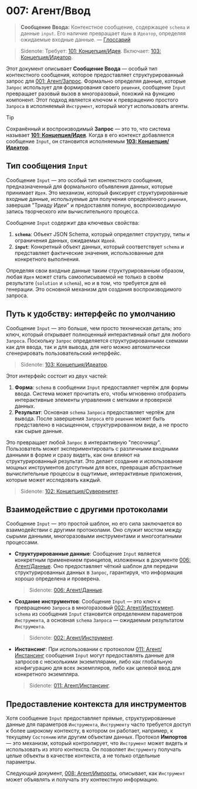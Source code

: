 # 007: Агент/Ввод

> **Сообщение Ввода:** Контекстное сообщение, содержащее `schema` и данные `input`. Его наличие превращает `Идею` в `Идеатор`, определяя ожидаемые входные данные. — [Глоссарий](./000_glossary.md)

> Sidenote: Требует: [101: Концепция/Идея](./101_concept_idea.md). Включает: [103: Концепция/Идеатор](./103_concept_ideator.md).

Этот документ описывает **Сообщение Ввода** — особый тип контекстного сообщения, которое предоставляет структурированный запрос для [001: Агент/Запрос](./001_agent_request.md). Формально определяя данные, которые `Запрос` использует для формирования своего `решения`, сообщение `Input` превращает разовый вызов в многоразовый, похожий на функцию компонент. Этот подход является ключом к превращению простого `Запроса` в исполняемый `Инструмент`, который могут использовать агенты.

> [!TIP]
> Сохранённый и воспроизводимый **Запрос** — это то, что система называет **[101: Концепция/Идея](./101_concept_idea.md)**. Когда в его контекст добавляется сообщение `Input`, он становится исполняемым **[103: Концепция/Идеатор](./103_concept_ideator.md)**.

## Тип сообщения `Input`

Сообщение `Input` — это особый тип контекстного сообщения, предназначенный для формального объявления данных, которые принимает `Идея`. Это механизм, который фиксирует структурированные входные данные, используемые для получения определённого `решения`, завершая "Триаду Идеи" и предоставляя полную, воспроизводимую запись творческого или вычислительного процесса.

Сообщение `Input` содержит два ключевых свойства:

1.  **`schema`**: Объект JSON Schema, который определяет структуру, типы и ограничения данных, ожидаемых `Идеей`.
2.  **`input`**: Конкретный объект данных, который соответствует `schema` и представляет фактические значения, использованные для конкретного выполнения.

Определяя свои входные данные таким структурированным образом, любая `Идея` может стать самоописываемой не только в своём результате (`solution` и `schema`), но и в том, что требуется для её генерации. Это основной механизм для создания воспроизводимого запроса.

## Путь к удобству: интерфейс по умолчанию

Сообщение `Input` — это больше, чем просто техническая деталь; это ключ, который открывает полноценный интерактивный опыт для любого `Запроса`. Поскольку `Запрос` определяется структурированными схемами как для ввода, так и для вывода, для него можно автоматически сгенерировать пользовательский интерфейс.

> Sidenote: [103: Концепция/Идеатор](./103_concept_ideator.md).

Этот интерфейс состоит из двух частей:

1.  **Форма**: `schema` в сообщении `Input` предоставляет чертёж для формы ввода. Система может прочитать его, чтобы мгновенно отобразить интерактивные элементы управления с метками и проверкой данных.
2.  **Результат**: Основная `schema` `Запроса` предоставляет чертёж для вывода. После завершения `Запроса` его `решение` может быть представлено в насыщенном, структурированном виде, а не просто как сырые данные.

Это превращает любой `Запрос` в интерактивную "песочницу". Пользователь может экспериментировать с различными входными данными в форме и сразу видеть, как они влияют на структурированный результат. Это делает создание и использование мощных инструментов доступным для всех, превращая абстрактные вычислительные процессы в ощутимые, интерактивные приложения, которые может исследовать каждый.

> Sidenote: [102: Концепция/Суверенитет](./102_concept_sovereignty.md).

## Взаимодействие с другими протоколами

Сообщение `Input` — это простой шаблон, но его сила заключается во взаимодействии с другими протоколами. Оно служит мостом между сырыми данными, многоразовыми инструментами и многоэтапными процессами.

- **Структурированные данные**: Сообщение `Input` является конкретным применением принципов, изложенных в документе [006: Агент/Данные](./006_agent_data.md). Оно предоставляет чёткий шаблон для передачи структурированных данных в `Запрос`, гарантируя, что информация хорошо определена и проверена.

  > Sidenote: [006: Агент/Данные](./006_agent_data.md).

- **Создание инструментов**: Сообщение `Input` — это ключ к превращению `Запроса` в многоразовый [002: Агент/Инструмент](./002_agent_tool.md). `schema` из сообщения `Input` становится определением параметров `Инструмента`, а основная `schema` `Запроса` — ожидаемым результатом `Инструмента`.

  > Sidenote: [002: Агент/Инструмент](./002_agent_tool.md).

- **Инстансинг**: При использовании с протоколом [011: Агент/Инстансинг](./011_agent_instancing.md) сообщения `Input` могут предоставлять данные для запросов с несколькими экземплярами, либо как глобальную конфигурацию для всех экземпляров, либо как целевой ввод для конкретного экземпляра.
  > Sidenote: [011: Агент/Инстансинг](./011_agent_instancing.md).

## Предоставление контекста для инструментов

Хотя сообщение `Input` предоставляет прямые, структурированные данные для параметров `Инструмента`, `Инструменту` часто требуется доступ к более широкому контексту, в котором он работает, например, к текущему `Состоянию` или другим объектам данных. Протокол **Импортов** — это механизм, который контролирует, что `Инструмент` может видеть и использовать из этого контекста. Он позволяет `Инструменту` получать целые объекты в качестве контекста, а не только отдельные параметры.

Следующий документ, [008: Агент/Импорты](./008_agent_imports.md), описывает, как `Инструмент` может объявлять и получать эту контекстную информацию.
